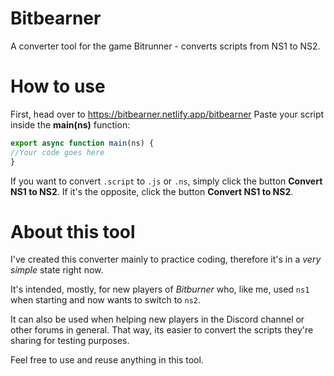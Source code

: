 # Bitbearner
 A converter tool for the game Bitrunner - converts scripts from NS1 to NS2.

 # How to use
First, head over to https://bitbearner.netlify.app/bitbearner
Paste your script inside the <b>main(ns)</b> function:
```js
export async function main(ns) {
//Your code goes here
}
```
If you want to convert `.script` to `.js` or `.ns`, simply click the button <b>Convert NS1 to NS2</b>.
If it's the opposite, click the button <b>Convert NS1 to NS2</b>.

# About this tool
I've created this converter mainly to practice coding, therefore it's in a <em>very simple</em> state right now.

It's intended, mostly, for new players of <em>Bitburner</em> who, like me, used `ns1` when starting and now wants to switch to `ns2`.

It can also be used when helping new players in the Discord channel or other forums in general. That way, its easier to convert the scripts they're sharing for testing purposes.

Feel free to use and reuse anything in this tool.